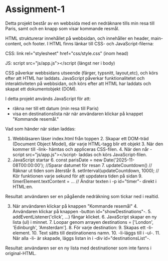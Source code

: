 # Assignment-1

Detta projekt består av en webbsida med en nedräknare tills min resa till Paris,
samt och en knapp som visar kommande resmål.

HTML strukturerar innehållet på webbsidan, och innehåller en header, main-content, och footer.
I HTML finns länkar till CSS- och JavaScript-filerna:

CSS: link rel="stylesheet" href="css/style.css" (inom head)

JS: script src="js/app.js"></script (längst ner i body)

CSS påverkar webbsidans utseende (färger, typsnitt, layout,etc), och körs efter att HTML har laddats.
JavaScript påverkar funktionalitetet och interaktiviteten på webbsidan, och körs efter att HTML har laddats och skapat ett dokumentobjekt (DOM).

I detta projekt används JavaScript för att:
* räkna ner till ett datum (min resa till Paris)
* visa en destinationslista när när användaren klickar på knappet "Kommande resemål."

Vad som händer när sidan laddas:
1. Webbläsaren läser index.html från toppen
   2. Skapar ett DOM-träd (Document Object Model), där varje HTML-tagg blir ett objekt
   3. När den kommer till -link- hämtas och appliceras CSS-filen.
   4. När den når -script src="js/app.js"></script- laddas och körs JavaScript-filen.
5. JavaScript startar
   6. const parisDate = new Date('2025-11-08T00:00:00'); //Sparar datumet för resan
   7. updateCountdown() // Räknar ut tiden som återstår
   8. setInterval(updateCountdown, 1000); // Kör funktionen varje sekund för att uppdatera tiden på sidan
   9. timerElement.textContent = ... // Ändrar texten i -p id="timer"- direkt i HTML:en.

Resultat: användaren ser en pågående nedräkning som tickar ned i realtid.

3. När användaren klickar på knappen "Kommande resemål"
   4. Användaren klickar på knappen -button id="showDestinations"-.
   5. addEventListener('click', ...) fångar klicket.
   6. JavaScript skapar en ny lista (ul) i minnet.
   7. Loopar genom arrayen destinations = ['London', 'Edinburgh', 'Amsterdam'].
   8. För varje destination:
      9. Skapas ett -li-element.
      10. Text sätts till destinationens namn.
      10. -li-läggs till i -ul-.
      11. När alla -li- är skapade, läggs listan in i -div id="destinationsList"-.

Resultat: användaren ser en ny lista med destinationer som inte fanns i original-HTML.








